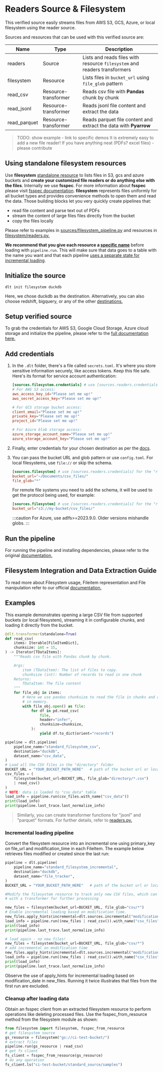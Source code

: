 
# Readers Source & Filesystem

This verified source easily streams files from AWS S3, GCS, Azure, or local filesystem using the reader
source.

Sources and resources that can be used with this verified source are:

| Name         | Type                 | Description                                                               |
|--------------|----------------------|---------------------------------------------------------------------------|
| readers      | Source               | Lists and reads files with resource `filesystem` and readers transformers |
| filesystem   | Resource             | Lists files in `bucket_url` using `file_glob` pattern                     |
| read_csv     | Resource-transformer | Reads csv file with **Pandas** chunk by chunk                             |
| read_jsonl   | Resource-transformer | Reads jsonl file content and extract the data                             |
| read_parquet | Resource-transformer | Reads parquet file content and extract the data with **Pyarrow**          |

> TODO: show example - link to specific demos It is extremely easy to add a new file reader! If you
> have anything neat (PDFs? excel files) - please contribute

## Using standalone filesystem resources

Use **filesystem**
[standalone resource](https://dlthub.com/docs/general-usage/resource#declare-a-standalone-resource)
to lists files in S3, gcs and azure buckets and **create your customized file readers or do anything
else with the files**. Internally we use **fsspec**. For more information about **fsspec** please
visit [fsspec documentation](https://filesystem-spec.readthedocs.io/en/latest/index.html).
**filesystem** represents files uniformly for all bucket types and provides convenience methods to
open them and read the data. Those building blocks let you very quickly create pipelines that:

- read file content and parse text out of PDFs
- stream the content of large files files directly from the bucket
- copy the files locally

Please refer to examples in [sources/filesystem_pipeline.py](../filesystem_pipeline.py) and resources in [filesystem/readers.py.](../filesystem/readers.py)

**We recommend that you give each resource a
[specific name](https://dlthub.com/docs/general-usage/resource#duplicate-and-rename-resources)**
before loading with `pipeline.run`. This will make sure that data goes to a table with the name you
want and that each pipeline
[uses a separate state for incremental loading](https://dlthub.com/docs/general-usage/state#read-and-write-pipeline-state-in-a-resource).

## Initialize the source

```shell
dlt init filesystem duckdb
```

Here, we chose duckdb as the destination. Alternatively, you can also choose redshift, bigquery, or
any of the other [destinations.](https://dlthub.com/docs/dlt-ecosystem/destinations/)

## Setup verified source

To grab the credentials for AWS S3, Google Cloud Storage, Azure cloud storage and initialize the
pipeline, please refer to the
[full documentation here.](https://dlthub.com/docs/dlt-ecosystem/verified-sources/filesystem)

## Add credentials

1. In the `.dlt` folder, there's a file called `secrets.toml`. It's where you store sensitive
   information securely, like access tokens. Keep this file safe. Here's its format for service
   account authentication:

   ```toml
   [sources.filesystem.credentials] # use [sources.readers.credentials] for the "readers" source
   # For AWS S3 access:
   aws_access_key_id="Please set me up!"
   aws_secret_access_key="Please set me up!"

   # For GCS storage bucket access:
   client_email="Please set me up!"
   private_key="Please set me up!"
   project_id="Please set me up!"

   # For Azure blob storage access:
   azure_storage_account_name="Please set me up!"
   azure_storage_account_key="Please set me up!"
   ```

2. Finally, enter credentials for your chosen destination as per the [docs](../destinations/).

3. You can pass the bucket URL and glob pattern or use `config.toml`. For local filesystems, use
   `file://` or skip the schema.

   ```toml
   [sources.filesystem] # use [sources.readers.credentials] for the "readers" source
   bucket_url="~/Documents/csv_files/"
   file_glob="*"
   ```

   For remote file systems you need to add the schema, it will be used to get the protocol being
   used, for example:

   ```toml
   [sources.filesystem] # use [sources.readers.credentials] for the "readers" source
   bucket_url="s3://my-bucket/csv_files/"
   ```

   :::caution For Azure, use adlfs>=2023.9.0. Older versions mishandle globs. :::

## Run the pipeline
For running the pipeline and installing dependencies, please refer to the original [documentation.](https://dlthub.com/docs/dlt-ecosystem/verified-sources/filesystem#run-the-pipeline)


## Filesystem Integration and Data Extraction Guide

To read more about Filesystem usage, Fileitem representation and File manipulation refer to our
official
[documentation.](https://dlthub.com/docs/dlt-ecosystem/verified-sources/filesystem#filesystem-integration-and-data-extraction-guide)

## Examples

This example demonstrates opening a large CSV file from supported buckets (or local filesystem),
streaming it in configurable chunks, and loading it directly from the bucket.

```python
@dlt.transformer(standalone=True)
def read_csv(
    items: Iterable[FileItemDict],
    chunksize: int = 15,
) -> Iterator[TDataItems]:
    """Reads csv file with Pandas chunk by chunk.

    Args:
        item (TDataItem): The list of files to copy.
        chunksize (int): Number of records to read in one chunk
    Returns:
        TDataItem: The file content
    """
    for file_obj in items:
        # Here we use pandas chunksize to read the file in chunks and avoid loading the whole file
        # in memory.
        with file_obj.open() as file:
            for df in pd.read_csv(
                file,
                header="infer",
                chunksize=chunksize,
            ):
                yield df.to_dict(orient="records")

pipeline = dlt.pipeline(
    pipeline_name="standard_filesystem_csv",
    destination="duckdb",
    dataset_name="csv_data",
)
# Load all the CSV files in the "directory" folder
BUCKET_URL = "YOUR_BUCKET_PATH_HERE"   # path of the bucket url or local destination
csv_files = (
    filesystem(bucket_url=BUCKET_URL, file_glob="directory/*.csv")
    | read_csv()
)
# NOTE: data is loaded to "csv_data" table
load_info = pipeline.run(csv_files.with_name("csv_data"))
print(load_info)
print(pipeline.last_trace.last_normalize_info)
```

> Similarly, you can create transformer functions for "jsonl" and "parquet" formats. For further
> details, refer to [readers.py.](../filesystem/readers.py)

### Incremental loading pipeline

Convert the filesystem resource into an incremental one using primary_key on file_url and
modification_time in each FileItem. The example below retrieves files modified or created since the
last run:

```python
pipeline = dlt.pipeline(
    pipeline_name="standard_filesystem_incremental",
    destination="duckdb",
    dataset_name="file_tracker",
)
BUCKET_URL = "YOUR_BUCKET_PATH_HERE"   # path of the bucket url or local destination

#Modify the filesystem resource to track only new CSV files, which can then be paired
# with a transformer for further processing

new_files = filesystem(bucket_url=BUCKET_URL, file_glob="csv/*")
# Enable incremental loading based on modification time.
new_files.apply_hints(incremental=dlt.sources.incremental("modification_date"))
load_info = pipeline.run((new_files | read_csv()).with_name("csv_files"))
print(load_info)
print(pipeline.last_trace.last_normalize_info)

# load again - no new files!
new_files = filesystem(bucket_url=BUCKET_URL, file_glob="csv/*")
# add incremental on modification time
new_files.apply_hints(incremental=dlt.sources.incremental("modification_date"))
load_info = pipeline.run((new_files | read_csv()).with_name("csv_files"))
print(load_info)
print(pipeline.last_trace.last_normalize_info)
```

Observe the use of apply_hints for incremental loading based on modification_date in new_files.
Running it twice illustrates that files from the first run are excluded.

### Cleanup after loading data

Obtain an fsspec client from an extracted filesystem resource to perform operations like deleting
processed files. Use the fsspec_from_resource method from the filesystem module as shown:

```python
from filesystem import filesystem, fsspec_from_resource
# get filesystem source
gs_resource = filesystem("gs://ci-test-bucket/")
# extract files
pipeline.run(gs_resource | read_csv)
# get fs client
fs_client = fsspec_from_resource(gs_resource)
# do any operation
fs_client.ls("ci-test-bucket/standard_source/samples")
```
